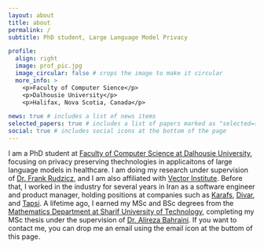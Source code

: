 ```yaml
---
layout: about
title: about
permalink: /
subtitle: PhD student, Large Language Model Privacy

profile:
  align: right
  image: prof_pic.jpg
  image_circular: false # crops the image to make it circular
  more_info: >
    <p>Faculty of Computer Sience</p>
    <p>Dalhousie University</p>
    <p>Halifax, Nova Scotia, Canada</p>

news: true # includes a list of news items
selected_papers: true # includes a list of papers marked as "selected={true}"
social: true # includes social icons at the bottom of the page
---
```

I am a PhD student at [Faculty of Computer Science at Dalhousie University](https://www.dal.ca/faculty/computerscience.html), focusing on privacy preserving thechnologies in applicaitons of large language models in healthcare. I am doing my research under supervision of [Dr. Frank Rudzicz](https://web.cs.dal.ca/~rudzicz/), and I am also affiliated with [Vector Institute](https://vectorinstitute.ai/). Before that, I worked in the industry for several years in Iran as a software engineer and product manager, holding positions at companies such as [Karafs](https://karafsapp.com/), [Divar](https://divar.ir/), and [Tapsi](https://tapsi.ir/). A lifetime ago, I earned my MSc and BSc degrees from the [Mathematics Department at Sharif University of Technology](http://math.sharif.ir/),  completing my MSc thesis under the supervision of [Dr. Alireza Bahraini](http://sharif.ir/~bahraini/). If you want to contact me, you can drop me an email using the email icon at the buttom of this page.

